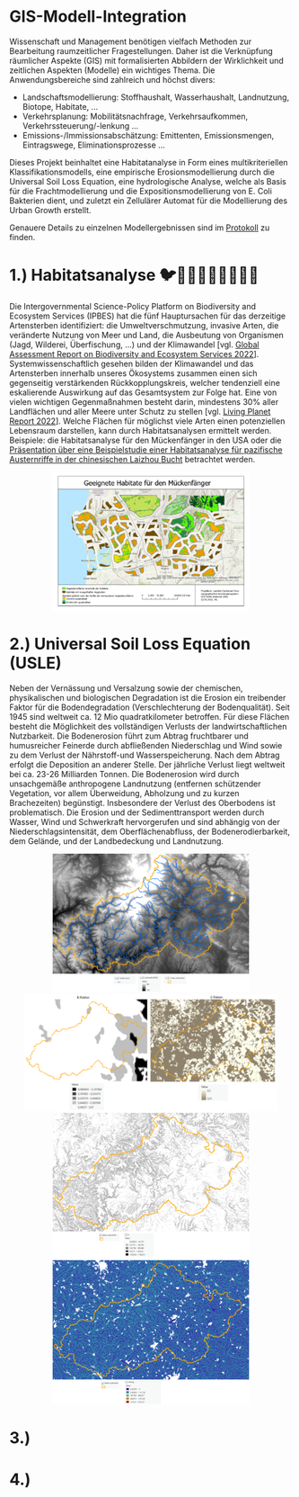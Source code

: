 # GIS-Modell-Integration
Wissenschaft und Management benötigen vielfach Methoden zur Bearbeitung raumzeitlicher Fragestellungen. Daher ist die Verknüpfung räumlicher Aspekte (GIS) mit formalisierten Abbildern der Wirklichkeit und zeitlichen Aspekten (Modelle) ein wichtiges Thema. Die Anwendungsbereiche sind zahlreich und höchst divers:
* Landschaftsmodellierung: Stoffhaushalt, Wasserhaushalt, Landnutzung, Biotope, Habitate, ...
* Verkehrsplanung: Mobilitätsnachfrage, Verkehrsaufkommen, Verkehrssteuerung/-lenkung ...
* Emissions-/Immissionsabschätzung: Emittenten, Emissionsmengen, Eintragswege, Eliminationsprozesse ...

Dieses Projekt beinhaltet eine Habitatanalyse in Form eines multikriteriellen Klassifikationsmodells, eine empirische Erosionsmodellierung durch die Universal Soil Loss Equation, eine hydrologische Analyse, welche als Basis für die Frachtmodellierung und die Expositionsmodellierung von E. Coli Bakterien dient, und zuletzt ein Zellulärer Automat für die Modellierung des Urban Growth erstellt.

Genauere Details zu einzelnen Modellergebnissen sind im <a href="https://github.com/JanaK-L/GIS_Modell_Integration/blob/main/GMI_Protokoll.pdf" target="_blank" rel="noreferrer">Protokoll</a> zu finden.

# 1.) Habitatsanalyse 🐦🦁🐬🦒🦈🐆🐺🐻🐝 
Die Intergovernmental Science-Policy Platform on Biodiversity and Ecosystem Services (IPBES) hat die fünf Hauptursachen für das derzeitige Artensterben identifiziert: die Umweltverschmutzung, invasive Arten, die veränderte Nutzung von Meer und Land, die Ausbeutung von Organismen (Jagd, Wilderei, Überfischung, ...) und der Klimawandel [vgl. <a href="https://www.ipbes.net/global-assessment" target="_blank" rel="noreferrer">Global Assessment Report on Biodiversity and Ecosystem Services 2022</a>]. Systemwissenschaftlich gesehen bilden der Klimawandel und das Artensterben innerhalb unseres Ökosystems zusammen einen sich gegenseitig verstärkenden Rückkopplungskreis, welcher tendenziell eine eskalierende Auswirkung auf das Gesamtsystem zur Folge hat. Eine von vielen wichtigen Gegenmaßnahmen besteht darin, mindestens 30% aller Landflächen und aller Meere unter Schutz zu stellen [vgl. <a href="https://github.com/JanaK-L/GIS_Modell_Integration/blob/main/WWF-lpr-living-planet-report-2022-full-version-english.pdf" target="_blank" rel="noreferrer">Living Planet Report 2022</a>]. Welche Flächen für möglichst viele Arten einen potenziellen Lebensraum darstellen, kann durch Habitatsanalysen ermittelt werden. Beispiele: die Habitatsanalyse für den Mückenfänger in den USA oder die <a href="https://github.com/JanaK-L/GIS_Modell_Integration/blob/main/Habitatsmodellierung.pdf" target="_blank" rel="noreferrer">Präsentation über eine Beispielstudie einer Habitatsanalyse für pazifische Austernriffe in der chinesischen Laizhou Bucht</a> betrachtet werden.
<p align="center">
   <img src="https://github.com/JanaK-L/GIS_Modell_Integration/blob/main/images/Habitatsanalyse_Ergebnis.png" width="350" title="Ergebnis der Habitatsanalyse für den Mückenfänger">
</p>

# 2.) Universal Soil Loss Equation (USLE)
Neben der Vernässung und Versalzung sowie der chemischen, physikalischen und biologischen Degradation ist die Erosion ein treibender Faktor für die Bodendegradation (Verschlechterung der Bodenqualität). Seit 1945 sind weltweit ca. 12 Mio quadratkilometer betroffen. Für diese Flächen besteht die Möglichkeit des vollständigen Verlusts der landwirtschaftlichen Nutzbarkeit. Die Bodenerosion führt zum Abtrag fruchtbarer und humusreicher Feinerde durch abfließenden Niederschlag und Wind sowie zu dem Verlust der Nährstoff-und Wasserspeicherung. Nach dem Abtrag erfolgt die Deposition an anderer Stelle. Der jährliche Verlust liegt weltweit bei ca. 23-26 Milliarden Tonnen.
Die Bodenerosion wird durch unsachgemäße anthropogene Landnutzung (entfernen schützender Vegetation, vor allem Überweidung, Abholzung und zu kurzen Brachezeiten) begünstigt. Insbesondere der Verlust des Oberbodens ist problematisch. Die Erosion und der Sedimenttransport werden durch Wasser, Wind und Schwerkraft hervorgerufen und sind abhängig von der Niederschlagsintensität, dem Oberflächenabfluss, der Bodenerodierbarkeit, dem Gelände, und der Landbedeckung und Landnutzung.
<p align="center">
   <img src="https://github.com/JanaK-L/GIS_Modell_Integration/blob/main/images/SoilLoss_Untersuchungsgebiet.png" width="350" title="Das Untersuchungsgebiet rund um die Saale mit dem entsprechenden senkenlosen digitalen Gelände Modell (DGM).">
   <img src="https://github.com/JanaK-L/GIS_Modell_Integration/blob/main/images/SoilLoss_KundCFaktor.png" width="450" title="Darstellung des K und des C Faktors (K = Bodenerodierbarkeitsfaktor, C = Bodenbedeckungs- und Managementfaktor) der USLE.">
   <img src="https://github.com/JanaK-L/GIS_Modell_Integration/blob/main/images/SoilLoss_LSFaktor.png" width="350" title="Darstellungs des kombinierten LS Faktors (L = Hanglängenfaktor, S = Hangneigungsfaktor) der USLE.">
   <img src="https://github.com/JanaK-L/GIS_Modell_Integration/blob/main/images/SoilLoss_Abtrag.png" width="350" title="Der berechnete Abtrag im Untersuchungsgebiet.">
</p>

# 3.) 

# 4.) 

